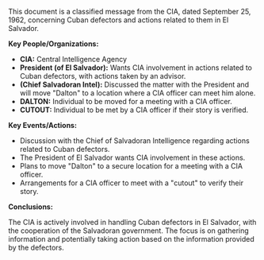 This document is a classified message from the CIA, dated September 25, 1962, concerning Cuban defectors and actions related to them in El Salvador.

**Key People/Organizations:**

*   **CIA:** Central Intelligence Agency
*   **President (of El Salvador):** Wants CIA involvement in actions related to Cuban defectors, with actions taken by an advisor.
*   **(Chief Salvadoran Intel):** Discussed the matter with the President and will move "Dalton" to a location where a CIA officer can meet him alone.
*   **DALTON:** Individual to be moved for a meeting with a CIA officer.
*   **CUTOUT:** Individual to be met by a CIA officer if their story is verified.

**Key Events/Actions:**

*   Discussion with the Chief of Salvadoran Intelligence regarding actions related to Cuban defectors.
*   The President of El Salvador wants CIA involvement in these actions.
*   Plans to move "Dalton" to a secure location for a meeting with a CIA officer.
*   Arrangements for a CIA officer to meet with a "cutout" to verify their story.

**Conclusions:**

The CIA is actively involved in handling Cuban defectors in El Salvador, with the cooperation of the Salvadoran government. The focus is on gathering information and potentially taking action based on the information provided by the defectors.
